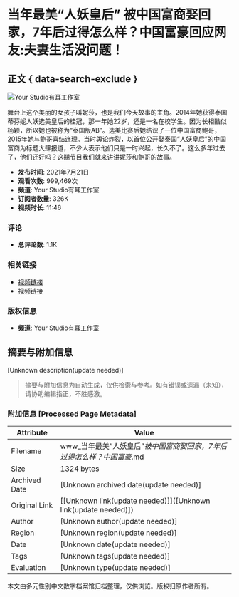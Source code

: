 # 当年最美“人妖皇后” 被中国富商娶回家，7年后过得怎么样？中国富豪回应网友:夫妻生活没问题！

## 正文 { data-search-exclude }


![Your Studio有耳工作室](https://i.ytimg.com/an/FhktojBok7f7CD4ykaRKTA/featured_channel.jpg?v=5da4bb0d)

舞台上这个美丽的女孩子叫妮莎，也是我们今天故事的主角。2014年她获得泰国蒂芬妮人妖选美皇后的桂冠，那一年她22岁，还是一名在校学生。因为长相酷似杨颖，所以她也被称为“泰国版AB”。选美比赛后她结识了一位中国富商鲍哥，2015年她与鲍哥喜结连理。当时舆论炸裂，以首位公开娶泰国“人妖皇后”的中国富商为标题大肆报道，不少人表示他们只是一时兴起，长久不了。这么多年过去了，他们还好吗？这期节目我们就来讲讲妮莎和鲍哥的故事。

- **发布时间**: 2021年7月21日
- **观看次数**: 999,469次
- **频道**: Your Studio有耳工作室
- **订阅者数量**: 326K
- **视频时长**: 11:46

### 评论
- **总评论数**: 1.1K 

### 相关链接
- [视频链接](https://www.youtube.com/watch?v=mqyaUflF4Yc)
- [视频链接](https://www.youtube.com/watch?v=qPu0Qm-ACCs)

### 版权信息
- **频道**: Your Studio有耳工作室
<!-- tcd_original_link https://www.youtube.com/watch?v=Y67AO9U6Mqw -->


## 摘要与附加信息

<!-- tcd_abstract -->
[Unknown description(update needed)]
<!-- tcd_abstract_end -->

> 摘要与附加信息为自动生成，仅供检索与参考。如有错误或遗漏（未知），请协助编辑指正，不胜感激。

### 附加信息 [Processed Page Metadata]

| Attribute       | Value                                  |
|-----------------|----------------------------------------|
| Filename        | www_当年最美“人妖皇后”_被中国富商娶回家，7年后过得怎么样？中国富豪_.md                             |
| Size            | 1324 bytes                           |
| Archived Date   | [Unknown archived date(update needed)]                             |
| Original Link   | [[Unknown link(update needed)]]([Unknown link(update needed)])                       |
| Author          | [Unknown author(update needed)]                               |
| Region          | [Unknown region(update needed)]                               |
| Date            | [Unknown date(update needed)]                                 |
| Tags            | [Unknown tags(update needed)]                                 |
| Evaluation            | [Unknown type(update needed)]                                 |
<!-- tcd_table_end -->

本文由多元性别中文数字档案馆归档整理，仅供浏览。版权归原作者所有。
